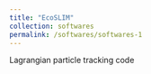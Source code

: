 ```yaml
---
title: "EcoSLIM"
collection: softwares  
permalink: /softwares/softwares-1
---
```


Lagrangian particle tracking code

